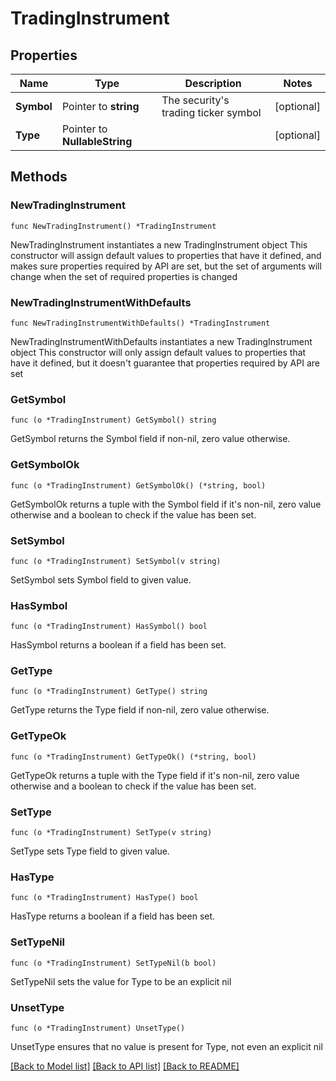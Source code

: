 # TradingInstrument

## Properties

Name | Type | Description | Notes
------------ | ------------- | ------------- | -------------
**Symbol** | Pointer to **string** | The security&#39;s trading ticker symbol | [optional] 
**Type** | Pointer to **NullableString** |  | [optional] 

## Methods

### NewTradingInstrument

`func NewTradingInstrument() *TradingInstrument`

NewTradingInstrument instantiates a new TradingInstrument object
This constructor will assign default values to properties that have it defined,
and makes sure properties required by API are set, but the set of arguments
will change when the set of required properties is changed

### NewTradingInstrumentWithDefaults

`func NewTradingInstrumentWithDefaults() *TradingInstrument`

NewTradingInstrumentWithDefaults instantiates a new TradingInstrument object
This constructor will only assign default values to properties that have it defined,
but it doesn't guarantee that properties required by API are set

### GetSymbol

`func (o *TradingInstrument) GetSymbol() string`

GetSymbol returns the Symbol field if non-nil, zero value otherwise.

### GetSymbolOk

`func (o *TradingInstrument) GetSymbolOk() (*string, bool)`

GetSymbolOk returns a tuple with the Symbol field if it's non-nil, zero value otherwise
and a boolean to check if the value has been set.

### SetSymbol

`func (o *TradingInstrument) SetSymbol(v string)`

SetSymbol sets Symbol field to given value.

### HasSymbol

`func (o *TradingInstrument) HasSymbol() bool`

HasSymbol returns a boolean if a field has been set.

### GetType

`func (o *TradingInstrument) GetType() string`

GetType returns the Type field if non-nil, zero value otherwise.

### GetTypeOk

`func (o *TradingInstrument) GetTypeOk() (*string, bool)`

GetTypeOk returns a tuple with the Type field if it's non-nil, zero value otherwise
and a boolean to check if the value has been set.

### SetType

`func (o *TradingInstrument) SetType(v string)`

SetType sets Type field to given value.

### HasType

`func (o *TradingInstrument) HasType() bool`

HasType returns a boolean if a field has been set.

### SetTypeNil

`func (o *TradingInstrument) SetTypeNil(b bool)`

 SetTypeNil sets the value for Type to be an explicit nil

### UnsetType
`func (o *TradingInstrument) UnsetType()`

UnsetType ensures that no value is present for Type, not even an explicit nil

[[Back to Model list]](../README.md#documentation-for-models) [[Back to API list]](../README.md#documentation-for-api-endpoints) [[Back to README]](../README.md)


